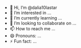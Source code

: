 - 👋 Hi, I’m @dalia10lastar
- 👀 I’m interested in ...
- 🌱 I’m currently learning ...
- 💞️ I’m looking to collaborate on ...
- 📫 How to reach me ...
- 😄 Pronouns: ...
- ⚡ Fun fact: ...

<!---
dalia10lastar/dalia10lastar is a ✨ special ✨ repository because its `README.md` (this file) appears on your GitHub profile.
You can click the Preview link to take a look at your changes.
--->
